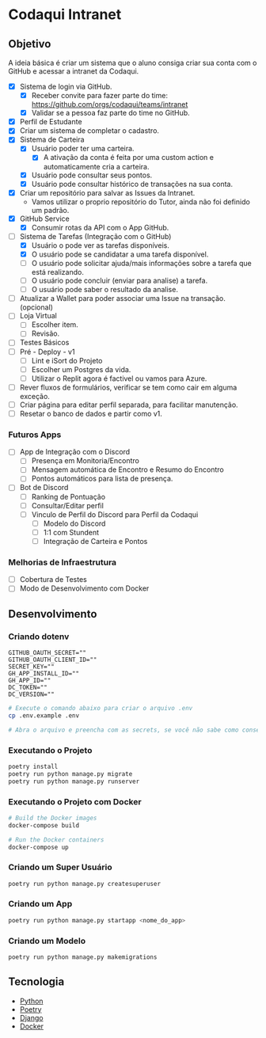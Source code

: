 # Codaqui Intranet

## Objetivo

A ideia básica é criar um sistema que o aluno consiga criar sua conta com o GitHub e acessar a intranet da Codaqui.

- [X] Sistema de login via GitHub.
  - [X] Receber convite para fazer parte do time: https://github.com/orgs/codaqui/teams/intranet
  - [X] Validar se a pessoa faz parte do time no GitHub.
- [X] Perfil de Estudante
- [X] Criar um sistema de completar o cadastro.
- [X] Sistema de Carteira
  - [X] Usuário poder ter uma carteira.
    - [X] A ativação da conta é feita por uma custom action e automaticamente cria a carteira.
  - [X] Usuário pode consultar seus pontos.
  - [X] Usuário pode consultar histórico de transações na sua conta.
- [X] Criar um repositório para salvar as Issues da Intranet.
  - Vamos utilizar o proprio repositório do Tutor, ainda não foi definido um padrão.
- [X] GitHub Service
  - [X] Consumir rotas da API com o App GitHub.
- [ ] Sistema de Tarefas (Integração com o GitHub)
  - [X] Usuário o pode ver as tarefas disponíveis.
  - [X] O usuário pode se candidatar a uma tarefa disponível.
  - [ ] O usuário pode solicitar ajuda/mais informações sobre a tarefa que está realizando.
  - [ ] O usuário pode concluir (enviar para analise) a tarefa.
  - [ ] O usuário pode saber o resultado da analise.
- [ ] Atualizar a Wallet para poder associar uma Issue na transação. (opcional)
- [ ] Loja Virtual
  - [ ] Escolher item.
  - [ ] Revisão.
- [ ] Testes Básicos
- [ ] Pré - Deploy - v1
  - [ ] Lint e iSort do Projeto
  - [ ] Escolher um Postgres da vida.
  - [ ] Utilizar o Replit agora é factivel ou vamos para Azure.
- [ ] Rever fluxos de formulários, verificar se tem como cair em alguma exceção.
- [ ] Criar página para editar perfil separada, para facilitar manutenção.
- [ ] Resetar o banco de dados e partir como v1.

### Futuros Apps

- [ ] App de Integração com o Discord
  - [ ] Presença em Monitoria/Encontro
  - [ ] Mensagem automática de Encontro e Resumo do Encontro
  - [ ] Pontos automáticos para lista de presença.
- [ ] Bot de Discord
  - [ ] Ranking de Pontuação
  - [ ] Consultar/Editar perfil
  - [ ] Vinculo de Perfil do Discord para Perfil da Codaqui
    - [ ] Modelo do Discord
    - [ ] 1:1 com Stundent
    - [ ] Integração de Carteira e Pontos

### Melhorias de Infraestrutura

- [ ] Cobertura de Testes
- [ ] Modo de Desenvolvimento com Docker

## Desenvolvimento


### Criando dotenv 

```.env
GITHUB_OAUTH_SECRET=""
GITHUB_OAUTH_CLIENT_ID=""
SECRET_KEY=""
GH_APP_INSTALL_ID=""
GH_APP_ID=""
DC_TOKEN=""
DC_VERSION=""
```

```bash
# Execute o comando abaixo para criar o arquivo .env
cp .env.example .env

# Abra o arquivo e preencha com as secrets, se você não sabe como conseguir entre em contato com o time de desenvolvimento.
```

### Executando o Projeto

```bash
poetry install
poetry run python manage.py migrate 
poetry run python manage.py runserver
```

### Executando o Projeto com Docker

```bash
# Build the Docker images
docker-compose build

# Run the Docker containers
docker-compose up
```

### Criando um Super Usuário

```bash
poetry run python manage.py createsuperuser
```

### Criando um App

```bash
poetry run python manage.py startapp <nome_do_app>
```

### Criando um Modelo

```bash
poetry run python manage.py makemigrations
```

## Tecnologia

- [Python](https://www.python.org/)
- [Poetry](https://python-poetry.org/)
- [Django](https://www.djangoproject.com/)
- [Docker](https://www.docker.com/)
